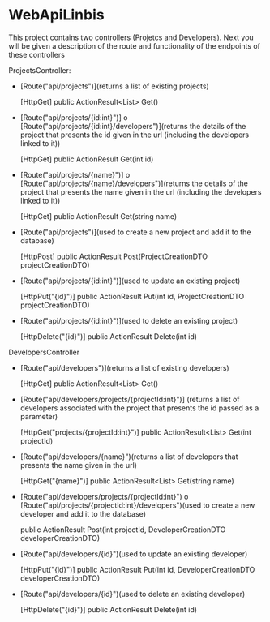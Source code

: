 # WebApiLinbis
This project contains two controllers (Projetcs and Developers).
Next you will be given a description of the route and functionality of the endpoints of these controllers

ProjectsController:

* [Route("api/projects")](returns a list of existing projects)

  [HttpGet]  public ActionResult<List<Project>> Get()
  
* [Route("api/projects/{id:int}")]
  o
  [Route("api/projects/{id:int}/developers")](returns the details of the project that presents the id given in the url (including the developers linked to it))
  
  [HttpGet] public ActionResult<Project> Get(int id)
  
* [Route("api/projects/{name}")]
  o
  [Route("api/projects/{name}/developers")](returns the details of the project that presents the name given in the url (including the developers linked to it))
  
  [HttpGet] public ActionResult<Project> Get(string name)
  
* [Route("api/projects")](used to create a new project and add it to the database)
  
  [HttpPost] public ActionResult Post(ProjectCreationDTO projectCreationDTO)
  
* [Route("api/projects/{id:int}")](used to update an existing project)
  
  [HttpPut("{id}")]  public ActionResult Put(int id, ProjectCreationDTO projectCreationDTO)
  
* [Route("api/projects/{id:int}")](used to delete an existing project)
  
  [HttpDelete("{id}")] public ActionResult Delete(int id)

DevelopersController
  
* [Route("api/developers")](returns a list of existing developers)
  
  [HttpGet] public ActionResult<List<Developer>> Get()
  
* [Route("api/developers/projects/{projectId:int}")] (returns a list of developers associated with the project that presents the id passed as a parameter)
  
  [HttpGet("projects/{projectId:int}")] public ActionResult<List<Developer>> Get(int projectId)
  
* [Route("api/developers/{name}")(returns a list of developers that presents the name given in the url)
  
  [HttpGet("{name}")] public ActionResult<List<Developer>> Get(string name)
  
* [Route("api/developers/projects/{projectId:int}") o [Route("api/projects/{projectId:int}/developers")(used to create a new developer and add it to the database)
  
  public ActionResult Post(int projectId, DeveloperCreationDTO developerCreationDTO)
  
* [Route("api/developers/{id}")(used to update an existing developer)
  
  [HttpPut("{id}")] public ActionResult Put(int id, DeveloperCreationDTO developerCreationDTO)
  
* [Route("api/developers/{id}")(used to delete an existing developer)
  
  [HttpDelete("{id}")] public ActionResult Delete(int id)
